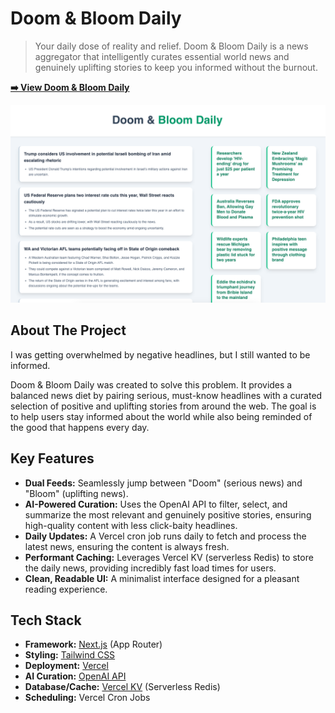 # Doom & Bloom Daily

> Your daily dose of reality and relief. Doom & Bloom Daily is a news aggregator that intelligently curates essential world news and genuinely uplifting stories to keep you informed without the burnout.

**[➡️ View Doom & Bloom Daily](https://news-ai-chi.vercel.app/)**

![App Screenshot](public/app-image.png)

## About The Project

I was getting overwhelmed by negative headlines, but I still wanted to be informed.

Doom & Bloom Daily was created to solve this problem. It provides a balanced news diet by pairing serious, must-know headlines with a curated selection of positive and uplifting stories from around the web. The goal is to help users stay informed about the world while also being reminded of the good that happens every day.

## Key Features

- **Dual Feeds:** Seamlessly jump between "Doom" (serious news) and "Bloom" (uplifting news).
- **AI-Powered Curation:** Uses the OpenAI API to filter, select, and summarize the most relevant and genuinely positive stories, ensuring high-quality content with less click-baity headlines.
- **Daily Updates:** A Vercel cron job runs daily to fetch and process the latest news, ensuring the content is always fresh.
- **Performant Caching:** Leverages Vercel KV (serverless Redis) to store the daily news, providing incredibly fast load times for users.
- **Clean, Readable UI:** A minimalist interface designed for a pleasant reading experience.

## Tech Stack

- **Framework:** [Next.js](https://nextjs.org/) (App Router)
- **Styling:** [Tailwind CSS](https://tailwindcss.com/)
- **Deployment:** [Vercel](https://vercel.com/)
- **AI Curation:** [OpenAI API](https://openai.com/)
- **Database/Cache:** [Vercel KV](https://vercel.com/storage/kv) (Serverless Redis)
- **Scheduling:** Vercel Cron Jobs
